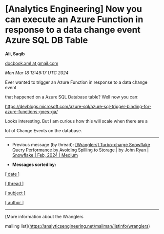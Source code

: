   

  

  

  

  

  

  

  

  

  

  

  

[Analytics Engineering] Now you can execute an Azure Function in response to a data change event Azure SQL DB Table
===================================================================================================================

  

**Ali, Saqib**  

[docbook.xml at gmail.com](mailto:wranglers%40analyticsengineering.net?Subject=Re%3A%20%5BWranglers%5D%20Now%20you%20can%20execute%20an%20Azure%20Function%20in%20response%20to%20a%0A%20data%20change%20event%20Azure%20SQL%20DB%20Table&In-Reply-To=%3CCABDm0O9qWzTh_VDkzGii01b%3D05di%2BXFV4awOwiVv%2BTnvhqcJ%2Bg%40mail.gmail.com%3E "[Wranglers] Now you can execute an Azure Function in response to a data change event Azure SQL DB Table")  
  

*Mon Mar 18 13:49:17 UTC 2024*  

Ever wanted to trigger an Azure Function in response to a data change event  

that happened on a Azure SQL Database table? Well now you can:  

<https://devblogs.microsoft.com/azure-sql/azure-sql-trigger-binding-for-azure-functions-goes-ga/>  

  

  

Looks interesting. But I am curious how this will scale when there are a  

lot of Change Events on the database.  

  
  
  

  



---

  

  

  
* Previous message (by thread): [[Wranglers] Turbo-charge Snowflake Query Performance by Avoiding Spilling to Storage \| by John Ryan \| Snowflake \| Feb, 2024 \| Medium](000020.html)
  
* **Messages sorted by:**  

[[ date ]](date.html#21)  

[[ thread ]](thread.html#21)  

[[ subject ]](subject.html#21)  

[[ author ]](author.html#21)
  

  



---

  

[More information about the Wranglers  

mailing list](https://analyticsengineering.net/mailman/listinfo/wranglers)  
  



  

